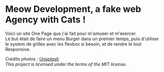 # Meow Development, a fake web Agency with Cats !


Voici un site One Page que j'ai fait pour m'amuser et m'exercer.  
Le but était de faire un menu Burger dans un premier temps, puis d'utiliser le system de grilles avec les flexbox si besoin, et de rendre le tout Responsive.


*Crédits photos : [Unsplash](https://unsplash.com/)*  
*This project is licensed under the terms of the MIT license.*  


